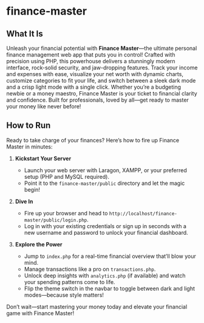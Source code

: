 # finance-master
## What It Is
Unleash your financial potential with **Finance Master**—the ultimate personal finance management web app that puts you in control! Crafted with precision using PHP, this powerhouse delivers a stunningly modern interface, rock-solid security, and jaw-dropping features. Track your income and expenses with ease, visualize your net worth with dynamic charts, customize categories to fit your life, and switch between a sleek dark mode and a crisp light mode with a single click. Whether you’re a budgeting newbie or a money maestro, Finance Master is your ticket to financial clarity and confidence. Built for professionals, loved by all—get ready to master your money like never before!

## How to Run
Ready to take charge of your finances? Here’s how to fire up Finance Master in minutes:

1. **Kickstart Your Server**
   - Launch your web server with Laragon, XAMPP, or your preferred setup (PHP and MySQL required).
   - Point it to the `finance-master/public` directory and let the magic begin!

2. **Dive In**
   - Fire up your browser and head to `http://localhost/finance-master/public/login.php`.
   - Log in with your existing credentials or sign up in seconds with a new username and password to unlock your financial dashboard.

3. **Explore the Power**
   - Jump to `index.php` for a real-time financial overview that’ll blow your mind.
   - Manage transactions like a pro on `transactions.php`.
   - Unlock deep insights with `analytics.php` (if available) and watch your spending patterns come to life.
   - Flip the theme switch in the navbar to toggle between dark and light modes—because style matters!

Don’t wait—start mastering your money today and elevate your financial game with Finance Master!
